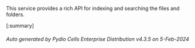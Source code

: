 






This service provides a rich API for indexing and searching the files and folders.

[:summary]

###### Auto generated by Pydio Cells Enterprise Distribution v4.3.5 on 5-Feb-2024
